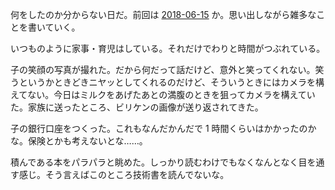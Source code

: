 何をしたのか分からない日だ。前回は [2018-06-15][] か。思い出しながら雑多なことを書いていく。

いつものように家事・育児はしている。それだけでわりと時間がつぶれている。

子の笑顔の写真が撮れた。だから何だって話だけど、意外と笑ってくれない。笑うというかときどきニヤッとしてくれるのだけど、そういうときにはカメラを構えてない。今日はミルクをあげたあとの満腹のときを狙ってカメラを構えていた。家族に送ったところ、ビリケンの画像が送り返されてきた。

子の銀行口座をつくった。これもなんだかんだで 1 時間くらいはかかったのかな。保険とかも考えないとな……。

積んである本をパラパラと眺めた。しっかり読むわけでもなくなんとなく目を通す感じ。そう言えばこのところ技術書を読んでないな。

[2018-06-15]: https://blog.bouzuya.net/2018/06/15/
